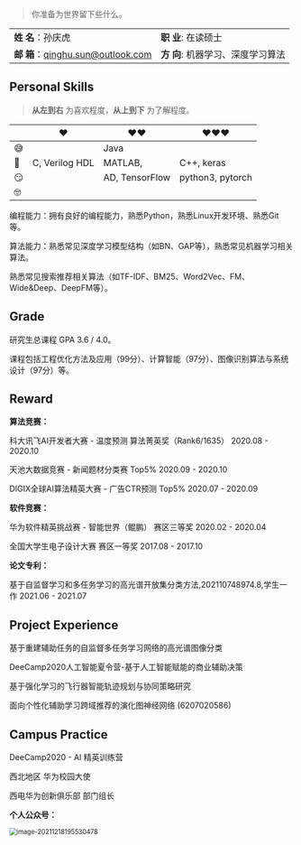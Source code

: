> 你准备为世界留下些什么。

|                                     |                                      |
| ----------------------------------- | ------------------------------------ |
| **姓  名**：孙庆虎                  | **职   业**:  在读硕士               |
| **邮   箱**：qinghu.sun@outlook.com | **方   向**:  机器学习、深度学习算法 |

<!--<a href="../resume/孙庆虎个人简历.pdf" target="_blank">孙庆虎个人简历</a>-->

## Personal Skills

> __从左到右__ 为喜欢程度，__从上到下__ 为了解程度。

|      | ❤️              | ❤️❤️             | ❤️❤️❤️              |
| ---- | -------------- | -------------- | ---------------- |
| 😅    |                | Java           |                  |
| 🧐    | C, Verilog HDL | MATLAB,        | C++, keras       |
| 😏    |                | AD, TensorFlow | python3, pytorch |
| 🤓    |                |                |                  |

编程能力：拥有良好的编程能力，熟悉Python，熟悉Linux开发环境、熟悉Git等。

算法能力：熟悉常见深度学习模型结构（如BN、GAP等），熟悉常见机器学习相关算法。

​          		熟悉常见搜索推荐相关算法（如TF-IDF、BM25、Word2Vec、FM、Wide&Deep、DeepFM等）。

## Grade

研究生总课程 GPA 3.6 / 4.0。

课程包括工程优化方法及应用（99分）、计算智能（97分）、图像识别算法与系统设计（97分）等。

## Reward

**算法竞赛：**

科大讯飞AI开发者大赛 - 温度预测            		算法菁英奖（Rank6/1635）              2020.08 - 2020.10

天池大数据竞赛 - 新闻题材分类赛                	Top5%                              				 2020.09 - 2020.10

DIGIX全球AI算法精英大赛 - 广告CTR预测    	Top5%                              				 2020.07 - 2020.09

**软件竞赛：**

华为软件精英挑战赛 - 智能世界（鲲鹏）      	赛区三等奖                           			 2020.02 - 2020.04	

全国大学生电子设计大赛                   				赛区一等奖                           			 2017.08 - 2017.10

**论文专利：**

基于自监督学习和多任务学习的高光谱开放集分类方法,202110748974.8,学生一作   2021.06 - 2021.07

## Project Experience

基于重建辅助任务的自监督多任务学习网络的高光谱图像分类

DeeCamp2020人工智能夏令营-基于人工智能赋能的商业辅助决策

基于强化学习的飞行器智能轨迹规划与协同策略研究

面向个性化辅助学习跨域推荐的演化图神经网络 (6207020586)

## Campus Practice

DeeCamp2020 - AI 精英训练营

西北地区 华为校园大使

西电华为创新俱乐部 部门组长



**个人公众号：**

<img src="https://cdn.jsdelivr.net/gh/sunqinghu/PicRepo@master/uPic/image-20211218195530478_20211218195950r9Ysw3.png" alt="image-20211218195530478" style="zoom:80%;" />

